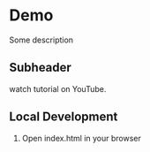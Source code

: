 # Demo

Some description

## Subheader


watch tutorial on YouTube.

## Local Development 

1. Open index.html in your browser
